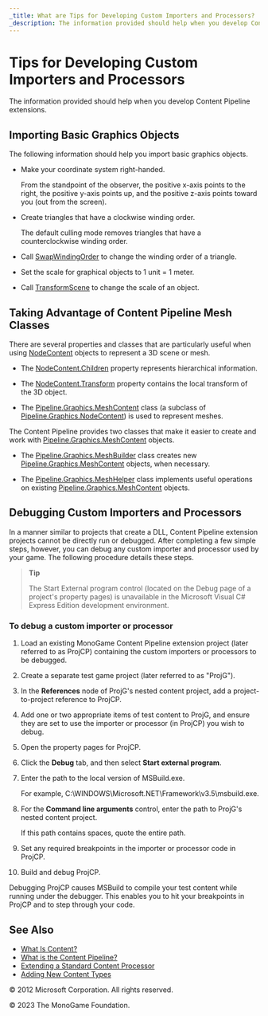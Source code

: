 ```yaml
---
_title: What are Tips for Developing Custom Importers and Processors?
_description: The information provided should help when you develop Content Pipeline extensions.
---
```


# Tips for Developing Custom Importers and Processors

The information provided should help when you develop Content Pipeline extensions.

## Importing Basic Graphics Objects

The following information should help you import basic graphics objects.

- Make your coordinate system right-handed.

    From the standpoint of the observer, the positive x-axis points to the right, the positive y-axis points up, and the positive z-axis points toward you (out from the screen).

- Create triangles that have a clockwise winding order.

    The default culling mode removes triangles that have a counterclockwise winding order.

- Call [SwapWindingOrder](xref:Microsoft.Xna.Framework.Content.Pipeline.Graphics.MeshHelper) to change the winding order of a triangle.

- Set the scale for graphical objects to 1 unit = 1 meter.

- Call [TransformScene](xref:Microsoft.Xna.Framework.Content.Pipeline.Graphics.MeshHelper.TransformScene) to change the scale of an object.

## Taking Advantage of Content Pipeline Mesh Classes

There are several properties and classes that are particularly useful when using [NodeContent](xref:Microsoft.Xna.Framework.Content.Pipeline.Graphics.NodeContent) objects to represent a 3D scene or mesh.

- The [NodeContent.Children](xref:Microsoft.Xna.Framework.Content.Pipeline.Graphics.NodeContent.Children) property represents hierarchical information.

- The [NodeContent.Transform](xref:Microsoft.Xna.Framework.Content.Pipeline.Graphics.NodeContent.Transform) property contains the local transform of the 3D object.

- The [Pipeline.Graphics.MeshContent](xref:Microsoft.Xna.Framework.Content.Pipeline.Graphics.MeshContent) class (a subclass of [Pipeline.Graphics.NodeContent](xref:Microsoft.Xna.Framework.Content.Pipeline.Graphics.NodeContent)) is used to represent meshes.

The Content Pipeline provides two classes that make it easier to create and work with [Pipeline.Graphics.MeshContent](xref:Microsoft.Xna.Framework.Content.Pipeline.Graphics.MeshContent) objects.

- The [Pipeline.Graphics.MeshBuilder](xref:Microsoft.Xna.Framework.Content.Pipeline.Graphics.MeshBuilder) class creates new [Pipeline.Graphics.MeshContent](xref:Microsoft.Xna.Framework.Content.Pipeline.Graphics.MeshContent) objects, when necessary.

- The [Pipeline.Graphics.MeshHelper](xref:Microsoft.Xna.Framework.Content.Pipeline.Graphics.MeshHelper) class implements useful operations on existing [Pipeline.Graphics.MeshContent](xref:Microsoft.Xna.Framework.Content.Pipeline.Graphics.MeshContent) objects.

## Debugging Custom Importers and Processors

In a manner similar to projects that create a DLL, Content Pipeline extension projects cannot be directly run or debugged. After completing a few simple steps, however, you can debug any custom importer and processor used by your game. The following procedure details these steps.

> **Tip**
>
> The Start External program control (located on the Debug page of a project's property pages) is unavailable in the Microsoft Visual C# Express Edition development environment.

### To debug a custom importer or processor

1. Load an existing MonoGame Content Pipeline extension project (later referred to as ProjCP) containing the custom importers or processors to be debugged.

2. Create a separate test game project (later referred to as "ProjG").

3. In the **References** node of ProjG's nested content project, add a project-to-project reference to ProjCP.

4. Add one or two appropriate items of test content to ProjG, and ensure they are set to use the importer or processor (in ProjCP) you wish to debug.

5. Open the property pages for ProjCP.

6. Click the **Debug** tab, and then select **Start external program**.

7. Enter the path to the local version of MSBuild.exe.

    For example, C:\\WINDOWS\\Microsoft.NET\\Framework\\v3.5\\msbuild.exe.

8. For the **Command line arguments** control, enter the path to ProjG's nested content project.

    If this path contains spaces, quote the entire path.

9. Set any required breakpoints in the importer or processor code in ProjCP.

10. Build and debug ProjCP.

Debugging ProjCP causes MSBuild to compile your test content while running under the debugger. This enables you to hit your breakpoints in ProjCP and to step through your code.

## See Also

- [What Is Content?](CP_Overview.md)  
- [What is the Content Pipeline?](CP_Architecture.md)  
- [Extending a Standard Content Processor](../../howto/Content_Pipeline/HowTo_Extend_Processor.md)  
- [Adding New Content Types](CP_Content_Advanced.md)  

© 2012 Microsoft Corporation. All rights reserved.  

© 2023 The MonoGame Foundation.
